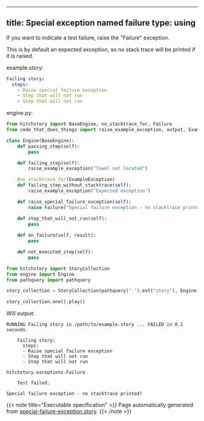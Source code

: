 
---
title: Special exception named failure
type: using
---



If you want to indicate a test failure, raise the
"Failure" exception.

This is by default an expected exception, so no stack trace
will be printed if it is raised.




example.story:

```yaml
Failing story:
  steps:
    - Raise special failure exception
    - Step that will not run
    - Step that will not run

```









engine.py:

```python
from hitchstory import BaseEngine, no_stacktrace_for, Failure
from code_that_does_things import raise_example_exception, output, ExampleException

class Engine(BaseEngine):
    def passing_step(self):
        pass

    def failing_step(self):
        raise_example_exception("Towel not located")

    @no_stacktrace_for(ExampleException)
    def failing_step_without_stacktrace(self):
        raise_example_exception("Expected exception")

    def raise_special_failure_exception(self):
        raise Failure("Special failure exception - no stacktrace printed!")

    def step_that_will_not_run(self):
        pass
        
    def on_failure(self, result):
        pass

    def not_executed_step(self):
        pass

```



```python
from hitchstory import StoryCollection
from engine import Engine
from pathquery import pathquery

story_collection = StoryCollection(pathquery(".").ext("story"), Engine())

```






```python
story_collection.one().play()
```

Will output:
```
RUNNING Failing story in /path/to/example.story ... FAILED in 0.1 seconds.

    Failing story:
      steps:
      - Raise special failure exception
      - Step that will not run
      - Step that will not run

hitchstory.exceptions.Failure

    Test failed.

Special failure exception - no stacktrace printed!
```









{{< note title="Executable specification" >}}
Page automatically generated from <a href="https://github.com/hitchdev/hitchstory/blob/master/hitch/special-failure-exception.story">special-failure-exception.story</a>.
{{< /note >}}

